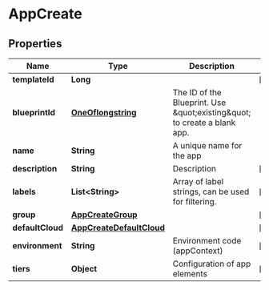 

# AppCreate

## Properties

Name | Type | Description | Notes
------------ | ------------- | ------------- | -------------
**templateId** | **Long** |  |  [optional]
**blueprintId** | [**OneOflongstring**](OneOflongstring.md) | The ID of the Blueprint. Use \&quot;existing\&quot; to create a blank app. | 
**name** | **String** | A unique name for the app | 
**description** | **String** | Description |  [optional]
**labels** | **List&lt;String&gt;** | Array of label strings, can be used for filtering. |  [optional]
**group** | [**AppCreateGroup**](AppCreateGroup.md) |  |  [optional]
**defaultCloud** | [**AppCreateDefaultCloud**](AppCreateDefaultCloud.md) |  |  [optional]
**environment** | **String** | Environment code (appContext) |  [optional]
**tiers** | **Object** | Configuration of app elements |  [optional]




